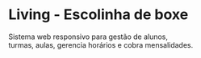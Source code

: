 # Living - Escolinha de boxe

Sistema web responsivo para gestão de alunos, <br>
turmas, aulas, gerencia horários e cobra mensalidades.
